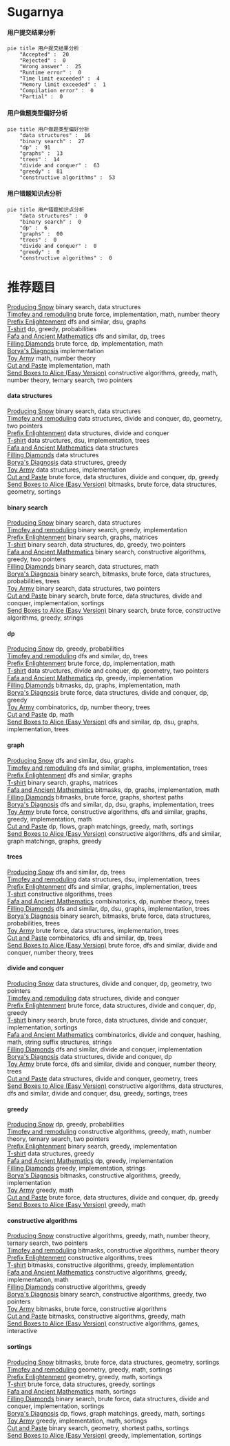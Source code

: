 # Sugarnya
<!-- tabs:start -->
#### **用户提交结果分析**

```mermaid
pie title 用户提交结果分析
    "Accepted" :  20
    "Rejected" :  0
    "Wrong answer" :  25
    "Runtime error" :  0
    "Time limit exceeded" :  4
    "Memory limit exceeded" :  1
    "Compilation error" :  0
    "Partial" :  0
```
#### **用户做题类型偏好分析**

```mermaid
pie title 用户做题类型偏好分析
    "data structures" :  16
    "binary search" :  27
    "dp" :  91
    "graphs" :  13
    "trees" :  14
    "divide and conquer" :  63
    "greedy" :  81
    "constructive algorithms" :  53
```
#### **用户错题知识点分析**

```mermaid
pie title 用户错题知识点分析
    "data structures" :  0
    "binary search" :  0
    "dp" :  6
    "graphs" :  00
    "trees" :  0
    "divide and conquer" :  0
    "greedy" :  0
    "constructive algorithms" :  0
```
<!-- tabs:end -->
# 推荐题目
[Producing Snow](http://codeforces.com/problemset/problem/923/B)		binary search,
                        data structures		  
[Timofey and remoduling](http://codeforces.com/problemset/problem/763/C)		brute force,
                        implementation,
                        math,
                        number theory		  
[Prefix Enlightenment](http://codeforces.com/problemset/problem/1290/C)		dfs and similar,
                        dsu,
                        graphs		  
[T-shirt](http://codeforces.com/problemset/problem/183/D)		dp,
                        greedy,
                        probabilities		  
[Fafa and Ancient Mathematics](http://codeforces.com/problemset/problem/935/E)		dfs and similar,
                        dp,
                        trees		  
[Filling Diamonds](http://codeforces.com/problemset/problem/1339/A)		brute force,
                        dp,
                        implementation,
                        math		  
[Borya's Diagnosis](http://codeforces.com/problemset/problem/879/A)		implementation		  
[Toy Army](http://codeforces.com/problemset/problem/84/A)		math,
                        number theory		  
[Cut and Paste](http://codeforces.com/problemset/problem/1280/A)		implementation,
                        math		  
[Send Boxes to Alice (Easy Version)](http://codeforces.com/problemset/problem/1254/B1)		constructive algorithms,
                        greedy,
                        math,
                        number theory,
                        ternary search,
                        two pointers		  
<!-- tabs:start -->
#### **data structures**
[Producing Snow](http://codeforces.com/problemset/problem/923/B)		binary search,
                        data structures		  
[Timofey and remoduling](http://codeforces.com/problemset/problem/1175/G)		data structures,
                        divide and conquer,
                        dp,
                        geometry,
                        two pointers		  
[Prefix Enlightenment](http://codeforces.com/problemset/problem/549/F)		data structures,
                        divide and conquer		  
[T-shirt](http://codeforces.com/problemset/problem/1380/E)		data structures,
                        dsu,
                        implementation,
                        trees		  
[Fafa and Ancient Mathematics](https://codeforces.com/contest/1053/problem/C)		data structures		  
[Filling Diamonds](http://codeforces.com/problemset/problem/338/E)		data structures		  
[Borya's Diagnosis](http://codeforces.com/problemset/problem/1477/E)		data structures,
                        greedy		  
[Toy Army](http://codeforces.com/problemset/problem/69/E)		data structures,
                        implementation		  
[Cut and Paste](http://codeforces.com/problemset/problem/1155/D)		brute force,
                        data structures,
                        divide and conquer,
                        dp,
                        greedy		  
[Send Boxes to Alice (Easy Version)](http://codeforces.com/problemset/problem/1194/E)		bitmasks,
                        brute force,
                        data structures,
                        geometry,
                        sortings		  
#### **binary search**
[Producing Snow](http://codeforces.com/problemset/problem/923/B)		binary search,
                        data structures		  
[Timofey and remoduling](http://codeforces.com/problemset/problem/1323/B)		binary search,
                        greedy,
                        implementation		  
[Prefix Enlightenment](http://codeforces.com/problemset/problem/147/B)		binary search,
                        graphs,
                        matrices		  
[T-shirt](http://codeforces.com/problemset/problem/1492/C)		binary search,
                        data structures,
                        dp,
                        greedy,
                        two pointers		  
[Fafa and Ancient Mathematics](http://codeforces.com/problemset/problem/1463/D)		binary search,
                        constructive algorithms,
                        greedy,
                        two pointers		  
[Filling Diamonds](http://codeforces.com/problemset/problem/1490/G)		binary search,
                        data structures,
                        math		  
[Borya's Diagnosis](http://codeforces.com/problemset/problem/1479/D)		binary search,
                        bitmasks,
                        brute force,
                        data structures,
                        probabilities,
                        trees		  
[Toy Army](http://codeforces.com/problemset/problem/1436/E)		binary search,
                        data structures,
                        two pointers		  
[Cut and Paste](http://codeforces.com/problemset/problem/1461/D)		binary search,
                        brute force,
                        data structures,
                        divide and conquer,
                        implementation,
                        sortings		  
[Send Boxes to Alice (Easy Version)](http://codeforces.com/problemset/problem/1493/C)		binary search,
                        brute force,
                        constructive algorithms,
                        greedy,
                        strings		  
#### **dp**
[Producing Snow](http://codeforces.com/problemset/problem/183/D)		dp,
                        greedy,
                        probabilities		  
[Timofey and remoduling](http://codeforces.com/problemset/problem/935/E)		dfs and similar,
                        dp,
                        trees		  
[Prefix Enlightenment](http://codeforces.com/problemset/problem/1339/A)		brute force,
                        dp,
                        implementation,
                        math		  
[T-shirt](http://codeforces.com/problemset/problem/1175/G)		data structures,
                        divide and conquer,
                        dp,
                        geometry,
                        two pointers		  
[Fafa and Ancient Mathematics](https://codeforces.com/contest/1397/problem/E)		dp,
                        greedy,
                        implementation		  
[Filling Diamonds](http://codeforces.com/problemset/problem/959/E)		bitmasks,
                        dp,
                        graphs,
                        implementation,
                        math		  
[Borya's Diagnosis](http://codeforces.com/problemset/problem/1155/D)		brute force,
                        data structures,
                        divide and conquer,
                        dp,
                        greedy		  
[Toy Army](http://codeforces.com/problemset/problem/1034/C)		combinatorics,
                        dp,
                        number theory,
                        trees		  
[Cut and Paste](http://codeforces.com/problemset/problem/908/G)		dp,
                        math		  
[Send Boxes to Alice (Easy Version)](http://codeforces.com/problemset/problem/763/A)		dfs and similar,
                        dp,
                        dsu,
                        graphs,
                        implementation,
                        trees		  
#### **graph**
[Producing Snow](http://codeforces.com/problemset/problem/1290/C)		dfs and similar,
                        dsu,
                        graphs		  
[Timofey and remoduling](https://codeforces.com/contest/1011/problem/F)		dfs and similar,
                        graphs,
                        implementation,
                        trees		  
[Prefix Enlightenment](http://codeforces.com/problemset/problem/1027/D)		dfs and similar,
                        graphs		  
[T-shirt](http://codeforces.com/problemset/problem/147/B)		binary search,
                        graphs,
                        matrices		  
[Fafa and Ancient Mathematics](http://codeforces.com/problemset/problem/959/E)		bitmasks,
                        dp,
                        graphs,
                        implementation,
                        math		  
[Filling Diamonds](http://codeforces.com/problemset/problem/1205/B)		bitmasks,
                        brute force,
                        graphs,
                        shortest paths		  
[Borya's Diagnosis](http://codeforces.com/problemset/problem/763/A)		dfs and similar,
                        dp,
                        dsu,
                        graphs,
                        implementation,
                        trees		  
[Toy Army](http://codeforces.com/problemset/problem/1487/C)		brute force,
                        constructive algorithms,
                        dfs and similar,
                        graphs,
                        greedy,
                        implementation,
                        math		  
[Cut and Paste](http://codeforces.com/problemset/problem/1437/C)		dp,
                        flows,
                        graph matchings,
                        greedy,
                        math,
                        sortings		  
[Send Boxes to Alice (Easy Version)](http://codeforces.com/problemset/problem/1470/D)		constructive algorithms,
                        dfs and similar,
                        graph matchings,
                        graphs,
                        greedy		  
#### **trees**
[Producing Snow](http://codeforces.com/problemset/problem/935/E)		dfs and similar,
                        dp,
                        trees		  
[Timofey and remoduling](http://codeforces.com/problemset/problem/1380/E)		data structures,
                        dsu,
                        implementation,
                        trees		  
[Prefix Enlightenment](https://codeforces.com/contest/1011/problem/F)		dfs and similar,
                        graphs,
                        implementation,
                        trees		  
[T-shirt](http://codeforces.com/problemset/problem/959/C)		constructive algorithms,
                        trees		  
[Fafa and Ancient Mathematics](http://codeforces.com/problemset/problem/1034/C)		combinatorics,
                        dp,
                        number theory,
                        trees		  
[Filling Diamonds](http://codeforces.com/problemset/problem/763/A)		dfs and similar,
                        dp,
                        dsu,
                        graphs,
                        implementation,
                        trees		  
[Borya's Diagnosis](http://codeforces.com/problemset/problem/1479/D)		binary search,
                        bitmasks,
                        brute force,
                        data structures,
                        probabilities,
                        trees		  
[Toy Army](http://codeforces.com/problemset/problem/1511/C)		brute force,
                        data structures,
                        implementation,
                        trees		  
[Cut and Paste](http://codeforces.com/problemset/problem/1499/F)		combinatorics,
                        dfs and similar,
                        dp,
                        trees		  
[Send Boxes to Alice (Easy Version)](http://codeforces.com/problemset/problem/1491/E)		brute force,
                        dfs and similar,
                        divide and conquer,
                        number theory,
                        trees		  
#### **divide and conquer**
[Producing Snow](http://codeforces.com/problemset/problem/1175/G)		data structures,
                        divide and conquer,
                        dp,
                        geometry,
                        two pointers		  
[Timofey and remoduling](http://codeforces.com/problemset/problem/549/F)		data structures,
                        divide and conquer		  
[Prefix Enlightenment](http://codeforces.com/problemset/problem/1155/D)		brute force,
                        data structures,
                        divide and conquer,
                        dp,
                        greedy		  
[T-shirt](http://codeforces.com/problemset/problem/1461/D)		binary search,
                        brute force,
                        data structures,
                        divide and conquer,
                        implementation,
                        sortings		  
[Fafa and Ancient Mathematics](http://codeforces.com/problemset/problem/1466/G)		combinatorics,
                        divide and conquer,
                        hashing,
                        math,
                        string suffix structures,
                        strings		  
[Filling Diamonds](http://codeforces.com/problemset/problem/1490/D)		dfs and similar,
                        divide and conquer,
                        implementation		  
[Borya's Diagnosis](https://codeforces.com/contest/1483/problem/C)		data structures,
                        divide and conquer,
                        dp		  
[Toy Army](http://codeforces.com/problemset/problem/1491/E)		brute force,
                        dfs and similar,
                        divide and conquer,
                        number theory,
                        trees		  
[Cut and Paste](http://codeforces.com/problemset/problem/1303/G)		data structures,
                        divide and conquer,
                        geometry,
                        trees		  
[Send Boxes to Alice (Easy Version)](http://codeforces.com/problemset/problem/1494/D)		constructive algorithms,
                        data structures,
                        dfs and similar,
                        divide and conquer,
                        dsu,
                        greedy,
                        sortings,
                        trees		  
#### **greedy**
[Producing Snow](http://codeforces.com/problemset/problem/183/D)		dp,
                        greedy,
                        probabilities		  
[Timofey and remoduling](http://codeforces.com/problemset/problem/1254/B1)		constructive algorithms,
                        greedy,
                        math,
                        number theory,
                        ternary search,
                        two pointers		  
[Prefix Enlightenment](http://codeforces.com/problemset/problem/1323/B)		binary search,
                        greedy,
                        implementation		  
[T-shirt](http://codeforces.com/problemset/problem/1477/E)		data structures,
                        greedy		  
[Fafa and Ancient Mathematics](https://codeforces.com/contest/1397/problem/E)		dp,
                        greedy,
                        implementation		  
[Filling Diamonds](http://codeforces.com/problemset/problem/1051/A)		greedy,
                        implementation,
                        strings		  
[Borya's Diagnosis](http://codeforces.com/problemset/problem/960/C)		bitmasks,
                        constructive algorithms,
                        greedy,
                        implementation		  
[Toy Army](http://codeforces.com/problemset/problem/1338/A)		greedy,
                        math		  
[Cut and Paste](http://codeforces.com/problemset/problem/1155/D)		brute force,
                        data structures,
                        divide and conquer,
                        dp,
                        greedy		  
[Send Boxes to Alice (Easy Version)](http://codeforces.com/problemset/problem/1366/C)		greedy,
                        math		  
#### **constructive algorithms**
[Producing Snow](http://codeforces.com/problemset/problem/1254/B1)		constructive algorithms,
                        greedy,
                        math,
                        number theory,
                        ternary search,
                        two pointers		  
[Timofey and remoduling](http://codeforces.com/problemset/problem/912/B)		bitmasks,
                        constructive algorithms,
                        number theory		  
[Prefix Enlightenment](http://codeforces.com/problemset/problem/959/C)		constructive algorithms,
                        trees		  
[T-shirt](http://codeforces.com/problemset/problem/960/C)		bitmasks,
                        constructive algorithms,
                        greedy,
                        implementation		  
[Fafa and Ancient Mathematics](http://codeforces.com/problemset/problem/1305/E)		constructive algorithms,
                        greedy,
                        implementation,
                        math		  
[Filling Diamonds](http://codeforces.com/problemset/problem/1493/A)		constructive algorithms,
                        greedy		  
[Borya's Diagnosis](http://codeforces.com/problemset/problem/1463/D)		binary search,
                        constructive algorithms,
                        greedy,
                        two pointers		  
[Toy Army](https://codeforces.com/contest/1456/problem/B)		bitmasks,
                        brute force,
                        constructive algorithms		  
[Cut and Paste](http://codeforces.com/problemset/problem/1492/D)		bitmasks,
                        constructive algorithms,
                        greedy,
                        math		  
[Send Boxes to Alice (Easy Version)](https://codeforces.com/contest/1504/problem/D)		constructive algorithms,
                        games,
                        interactive		  
#### **sortings**
[Producing Snow](http://codeforces.com/problemset/problem/1194/E)		bitmasks,
                        brute force,
                        data structures,
                        geometry,
                        sortings		  
[Timofey and remoduling](https://codeforces.com/contest/1496/problem/C)		geometry,
                        greedy,
                        math,
                        sortings		  
[Prefix Enlightenment](http://codeforces.com/problemset/problem/1495/A)		geometry,
                        greedy,
                        math,
                        sortings		  
[T-shirt](http://codeforces.com/problemset/problem/1497/A)		brute force,
                        data structures,
                        greedy,
                        sortings		  
[Fafa and Ancient Mathematics](http://codeforces.com/problemset/problem/1427/A)		math,
                        sortings		  
[Filling Diamonds](http://codeforces.com/problemset/problem/1461/D)		binary search,
                        brute force,
                        data structures,
                        divide and conquer,
                        implementation,
                        sortings		  
[Borya's Diagnosis](http://codeforces.com/problemset/problem/1437/C)		dp,
                        flows,
                        graph matchings,
                        greedy,
                        math,
                        sortings		  
[Toy Army](http://codeforces.com/problemset/problem/1473/A)		greedy,
                        implementation,
                        math,
                        sortings		  
[Cut and Paste](http://codeforces.com/problemset/problem/1486/B)		binary search,
                        geometry,
                        shortest paths,
                        sortings		  
[Send Boxes to Alice (Easy Version)](http://codeforces.com/problemset/problem/1480/B)		greedy,
                        implementation,
                        sortings		  
<!-- tabs:end -->
